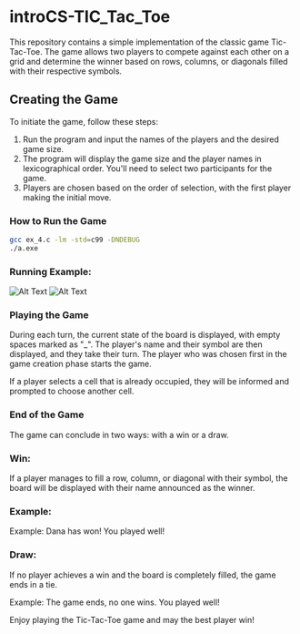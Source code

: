 # introCS-TIC_Tac_Toe

This repository contains a simple implementation of the classic game Tic-Tac-Toe. The game allows two players to compete against each other on a grid and determine the winner based on rows, columns, or diagonals filled with their respective symbols.

## Creating the Game

To initiate the game, follow these steps:

1. Run the program and input the names of the players and the desired game size.
2. The program will display the game size and the player names in lexicographical order. You'll need to select two participants for the game.
3. Players are chosen based on the order of selection, with the first player making the initial move.

### How to Run the Game

```bash
gcc ex_4.c -lm -std=c99 -DNDEBUG
./a.exe
```
### Running Example:

![Alt Text](<img width="665" alt="258393812-4d10c10e-c359-4cf3-877e-be39f4593f47" src="https://github.com/Ofirroth/introCS-TIC_Tac_Toe/assets/118715083/e4c76e8a-652f-4cb9-bd75-ca16046c6e1e">
)
![Alt Text](<img width="342" alt="258393974-a5b5e556-bcec-4e4a-acbe-d5c647377c5f" src="https://github.com/Ofirroth/introCS-TIC_Tac_Toe/assets/118715083/9d8a080f-aa5a-4f6b-822a-7b4647606b42">
)

### Playing the Game

During each turn, the current state of the board is displayed, with empty spaces marked as "_". The player's name and their symbol are then displayed, and they take their turn. The player who was chosen first in the game creation phase starts the game.

If a player selects a cell that is already occupied, they will be informed and prompted to choose another cell.

### End of the Game

The game can conclude in two ways: with a win or a draw.

### Win:

If a player manages to fill a row, column, or diagonal with their symbol, the board will be displayed with their name announced as the winner.

### Example:
Example: Dana has won! You played well!

### Draw:

If no player achieves a win and the board is completely filled, the game ends in a tie.

Example: The game ends, no one wins. You played well!

Enjoy playing the Tic-Tac-Toe game and may the best player win!
